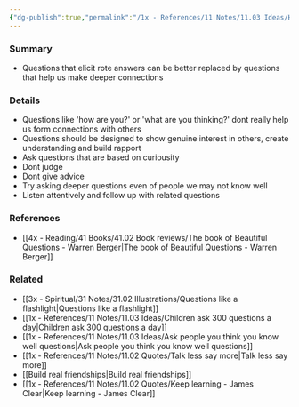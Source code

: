 ```yaml
---
{"dg-publish":true,"permalink":"/1x - References/11 Notes/11.03 Ideas/How to use questions that foster deeper connections/","title":"How to use questions that foster deeper connections","noteIcon":""}
---
```



### Summary
- Questions that elicit rote answers can be better replaced by questions that help us make deeper connections

### Details
- Questions like 'how are you?' or 'what are you thinking?' dont really help us form connections with others
- Questions should be designed to show genuine interest in others, create understanding and build rapport
- Ask questions that are based on curiousity
- Dont judge
- Dont give advice
- Try asking deeper questions even of people we may not know well
- Listen attentively and follow up with related questions

### References
- [[4x - Reading/41 Books/41.02 Book reviews/The book of Beautiful Questions - Warren Berger\|The book of Beautiful Questions - Warren Berger]]

### Related
- [[3x - Spiritual/31 Notes/31.02 Illustrations/Questions like a flashlight\|Questions like a flashlight]]
- [[1x - References/11 Notes/11.03 Ideas/Children ask 300 questions a day\|Children ask 300 questions a day]]
- [[1x - References/11 Notes/11.03 Ideas/Ask people you think you know well questions\|Ask people you think you know well questions]]
- [[1x - References/11 Notes/11.02 Quotes/Talk less say more\|Talk less say more]]
- [[Build real friendships\|Build real friendships]]
- [[1x - References/11 Notes/11.02 Quotes/Keep learning - James Clear\|Keep learning - James Clear]]
